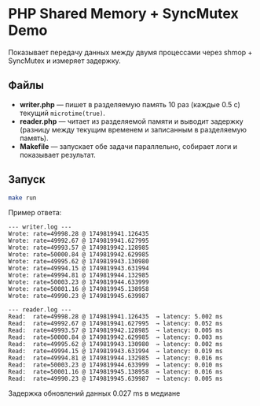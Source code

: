 # PHP Shared Memory + SyncMutex Demo

Показывает передачу данных между двумя процессами через shmop + SyncMutex и измеряет задержку.

## Файлы

- **writer.php** — пишет в разделяемую память 10 раз (каждые 0.5 с) текущий `microtime(true)`.
- **reader.php** — читает из разделяемой памяти и выводит задержку (разницу между текущим временем и записанным в разделяемую память).
- **Makefile** — запускает обе задачи параллельно, собирает логи и показывает результат.

## Запуск

```sh
make run
```

Пример ответа:

```shell
--- writer.log ---
Wrote: rate=49998.28 @ 1749819941.126435
Wrote: rate=49992.67 @ 1749819941.627995
Wrote: rate=49993.57 @ 1749819942.128985
Wrote: rate=50000.84 @ 1749819942.629985
Wrote: rate=49995.62 @ 1749819943.130980
Wrote: rate=49994.15 @ 1749819943.631994
Wrote: rate=49994.81 @ 1749819944.132985
Wrote: rate=50003.23 @ 1749819944.633999
Wrote: rate=50001.16 @ 1749819945.138958
Wrote: rate=49990.23 @ 1749819945.639987

--- reader.log ---
Read:  rate=49998.28 @ 1749819941.126435  → latency: 5.002 ms
Read:  rate=49992.67 @ 1749819941.627995  → latency: 0.052 ms
Read:  rate=49993.57 @ 1749819942.128985  → latency: 0.005 ms
Read:  rate=50000.84 @ 1749819942.629985  → latency: 0.003 ms
Read:  rate=49995.62 @ 1749819943.130980  → latency: 0.002 ms
Read:  rate=49994.15 @ 1749819943.631994  → latency: 0.019 ms
Read:  rate=49994.81 @ 1749819944.132985  → latency: 0.016 ms
Read:  rate=50003.23 @ 1749819944.633999  → latency: 0.010 ms
Read:  rate=50001.16 @ 1749819945.138958  → latency: 0.016 ms
Read:  rate=49990.23 @ 1749819945.639987  → latency: 0.005 ms
```

Задержка обновлений данных 0.027 ms в медиане
